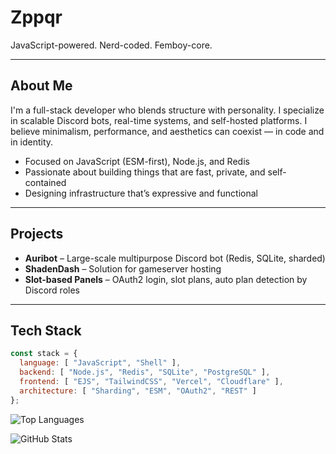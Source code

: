 # Zppqr

JavaScript-powered. Nerd-coded. Femboy-core.

---

## About Me

I'm a full-stack developer who blends structure with personality. I specialize in scalable Discord bots, real-time systems, and self-hosted platforms. I believe minimalism, performance, and aesthetics can coexist — in code and in identity.

- Focused on JavaScript (ESM-first), Node.js, and Redis
- Passionate about building things that are fast, private, and self-contained
- Designing infrastructure that’s expressive and functional

---

## Projects

- **Auribot** – Large-scale multipurpose Discord bot (Redis, SQLite, sharded)
- **ShadenDash** – Solution for gameserver hosting
- **Slot-based Panels** – OAuth2 login, slot plans, auto plan detection by Discord roles

---

## Tech Stack

```js
const stack = {
  language: [ "JavaScript", "Shell" ],
  backend: [ "Node.js", "Redis", "SQLite", "PostgreSQL" ],
  frontend: [ "EJS", "TailwindCSS", "Vercel", "Cloudflare" ],
  architecture: [ "Sharding", "ESM", "OAuth2", "REST" ]
};
```

![Top Languages](https://github-readme-stats.vercel.app/api/top-langs/?username=RealZppqr&layout=compact&theme=transparent&hide_border=true)

![GitHub Stats](https://github-readme-stats.vercel.app/api?username=RealZppqr&show_icons=true&theme=transparent&hide_border=true)
